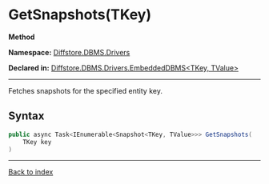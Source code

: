 # GetSnapshots(TKey)

**Method**

**Namespace:** [Diffstore.DBMS.Drivers](Diffstore.DBMS.Drivers.md)

**Declared in:** [Diffstore.DBMS.Drivers.EmbeddedDBMS<TKey, TValue>](Diffstore.DBMS.Drivers.EmbeddedDBMS{TKey,TValue}.md)

------



Fetches snapshots for the specified entity key.


## Syntax

```csharp
public async Task<IEnumerable<Snapshot<TKey, TValue>>> GetSnapshots(
	TKey key
)
```

------

[Back to index](index.md)